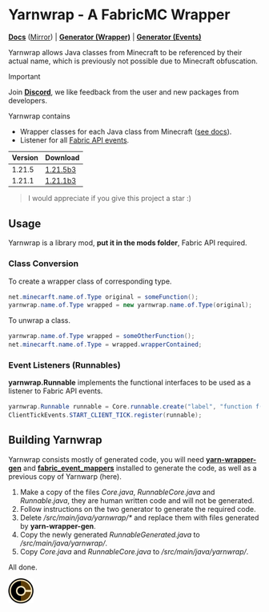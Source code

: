 # Yarnwrap - A FabricMC Wrapper

[**Docs**](https://yarnwrap.siri.ws) ([Mirror](https://fabriccore.github.io/yarnwrap/)) | [**Generator (Wrapper)**](https://github.com/FabricCore/yarn-wrapper-gen) | [**Generator (Events)**](https://github.com/FabricCore/fabric_event_mappers)

Yarnwrap allows Java classes from Minecraft to be referenced by their actual name, which is previously not possible due to Minecraft obfuscation.

> [!IMPORTANT]
> Join [**Discord**](https://discord.gg/WAR9aKVFQJ), we like feedback from the user and new packages from developers.

Yarnwrap contains

- Wrapper classes for each Java class from Minecraft ([see docs](https://fabriccore.github.io/yarnwrap/)).
- Listener for all [Fabric API events](https://wiki.fabricmc.net/tutorial:event_index).

| Version | Download                                                                                            |
| ------- | --------------------------------------------------------------------------------------------------- |
| 1.21.5  | [1.21.5b3](https://github.com/FabricCore/yarnwrap/releases/download/b3/yarnwrap-1_21_5b3.jar) |
| 1.21.1  | [1.21.1b3](https://github.com/FabricCore/yarnwrap/releases/download/b3/yarnwrap-1_21_1b3.jar) |

> I would appreciate if you give this project a star :)

## Usage

Yarnwrap is a library mod, **put it in the mods folder**, Fabric API required.

### Class Conversion

To create a wrapper class of corresponding type.

```java
net.minecarft.name.of.Type original = someFunction();
yarnwrap.name.of.Type wrapped = new yarnwrap.name.of.Type(original);
```

To unwrap a class.

```java
yarnwrap.name.of.Type wrapped = someOtherFunction();
net.minecarft.name.of.Type = wrapped.wrapperContained;
```

### Event Listeners (Runnables)

**yarnwrap.Runnable** implements the functional interfaces to be used as a listener to Fabric API events.

```java
yarnwrap.Runnable runnable = Core.runnable.create("label", "function f() { ... }");
ClientTickEvents.START_CLIENT_TICK.register(runnable);
```

## Building Yarnwrap

Yarnwrap consists mostly of generated code, you will need [**yarn-wrapper-gen**](https://github.com/FabricCore/yarn-wrapper-gen) and [**fabric_event_mappers**](https://github.com/FabricCore/fabric_event_mappers) installed to generate the code, as well as a previous copy of Yarnwarp (here).

1. Make a copy of the files *Core.java*, *RunnableCore.java* and *Runnable.java*, they are human written code and will not be generated.
2. Follow instructions on the two generator to generate the required code.
3. Delete */src/main/java/yarnwrap/\** and replace them with files generated by **yarn-wrapper-gen**.
4. Copy the newly generated *RunnableGenerated.java* to */src/main/java/yarnwrap/*.
5. Copy *Core.java* and *RunnableCore.java* to */src/main/java/yarnwrap/*.

All done.

<img src="./src/main/resources/assets/template/icon.png" width=50px>

